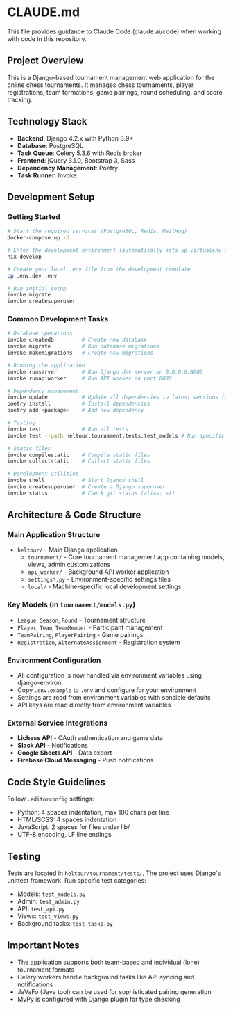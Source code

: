 # CLAUDE.md

This file provides guidance to Claude Code (claude.ai/code) when working with code in this repository.

## Project Overview

This is a Django-based tournament management web application for the online chess tournaments. It manages chess tournaments, player registrations, team formations, game pairings, round scheduling, and score tracking.

## Technology Stack

- **Backend**: Django 4.2.x with Python 3.9+
- **Database**: PostgreSQL
- **Task Queue**: Celery 5.3.6 with Redis broker
- **Frontend**: jQuery 3.1.0, Bootstrap 3, Sass
- **Dependency Management**: Poetry
- **Task Runner**: Invoke

## Development Setup

### Getting Started
```bash
# Start the required services (PostgreSQL, Redis, MailHog)
docker-compose up -d

# Enter the development environment (automatically sets up virtualenv and installs dependencies)
nix develop

# Create your local .env file from the development template
cp .env.dev .env

# Run initial setup
invoke migrate
invoke createsuperuser
```

### Common Development Tasks

```bash
# Database operations
invoke createdb         # Create new database
invoke migrate          # Run database migrations
invoke makemigrations   # Create new migrations

# Running the application
invoke runserver        # Run Django dev server on 0.0.0.0:8000
invoke runapiworker     # Run API worker on port 8880

# Dependency management
invoke update           # Update all dependencies to latest versions (alias: up)
poetry install          # Install dependencies
poetry add <package>    # Add new dependency

# Testing
invoke test             # Run all tests
invoke test --path heltour.tournament.tests.test_models # Run specific test module

# Static files
invoke compilestatic    # Compile static files
invoke collectstatic    # Collect static files

# Development utilities
invoke shell            # Start Django shell
invoke createsuperuser  # Create a Django superuser
invoke status           # Check git status (alias: st)
```


## Architecture & Code Structure

### Main Application Structure

- `heltour/` - Main Django application
  - `tournament/` - Core tournament management app containing models, views, admin customizations
  - `api_worker/` - Background API worker application
  - `settings*.py` - Environment-specific settings files
  - `local/` - Machine-specific local development settings

### Key Models (in `tournament/models.py`)

- `League`, `Season`, `Round` - Tournament structure
- `Player`, `Team`, `TeamMember` - Participant management
- `TeamPairing`, `PlayerPairing` - Game pairings
- `Registration`, `AlternateAssignment` - Registration system

### Environment Configuration

- All configuration is now handled via environment variables using django-environ
- Copy `.env.example` to `.env` and configure for your environment
- Settings are read from environment variables with sensible defaults
- API keys are read directly from environment variables

### External Service Integrations

- **Lichess API** - OAuth authentication and game data
- **Slack API** - Notifications
- **Google Sheets API** - Data export
- **Firebase Cloud Messaging** - Push notifications

## Code Style Guidelines

Follow `.editorconfig` settings:

- Python: 4 spaces indentation, max 100 chars per line
- HTML/SCSS: 4 spaces indentation
- JavaScript: 2 spaces for files under lib/
- UTF-8 encoding, LF line endings

## Testing

Tests are located in `heltour/tournament/tests/`. The project uses Django's unittest framework. Run specific test categories:

- Models: `test_models.py`
- Admin: `test_admin.py`
- API: `test_api.py`
- Views: `test_views.py`
- Background tasks: `test_tasks.py`

## Important Notes

- The application supports both team-based and individual (lone) tournament formats
- Celery workers handle background tasks like API syncing and notifications
- JaVaFo (Java tool) can be used for sophisticated pairing generation
- MyPy is configured with Django plugin for type checking
